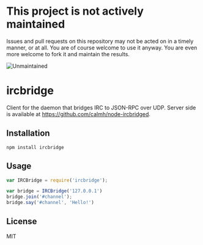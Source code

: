 # This project is not actively maintained

Issues and pull requests on this repository may not be acted on in a timely
manner, or at all.  You are of course welcome to use it anyway. You are even
more welcome to fork it and maintain the results.

![Unmaintained](https://nym.se/img/unmaintained.jpg)

ircbridge
=========

Client for the daemon that bridges IRC to JSON-RPC over UDP. Server side
is available at https://github.com/calmh/node-ircbridged.

Installation
------------

```
npm install ircbridge
```

Usage
-----

```javascript
var IRCBridge = require('ircbridge');

var bridge = IRCBridge('127.0.0.1')
bridge.join('#channel');
bridge.say('#channel', 'Hello!')
```

License
-------

MIT
